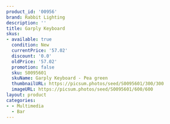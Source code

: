 ```yaml
---
product_id: '00956'
brand: Rabbit Lighting
description: ''
title: Garply Keyboard
skus:
- available: true
  condition: New
  currentPrice: '57.02'
  discount: '0.0'
  oldPrice: '57.02'
  promotion: false
  sku: S0095601
  skuName: Garply Keyboard - Pea green
  thumbnailURL: https://picsum.photos/seed/S0095601/300/300
  imageURL: https://picsum.photos/seed/S0095601/600/600
layout: product
categories:
- - Multimedia
  - Bar
---
```

